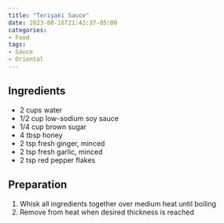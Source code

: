 ```yaml
---
title: "Teriyaki Sauce"
date: 2023-08-16T21:42:37-05:00
categories:
- Food
tags:
- Sauce
- Oriental
---
```


## Ingredients
- 2 cups water
- 1/2 cup low-sodium soy sauce
- 1/4 cup brown sugar
- 4 tbsp honey
- 2 tsp fresh ginger, minced
- 2 tsp fresh garlic, minced
- 2 tsp red pepper flakes

## Preparation
1. Whisk all ingredients together over medium heat until boiling
2. Remove from heat when desired thickness is reached
